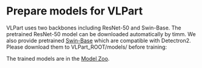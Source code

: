 # Prepare models for VLPart

VLPart uses two backbones including ResNet-50 and Swin-Base. The pretrained ResNet-50 model can be downloaded automatically by timm. 
We also provide pretrained [Swin-Base](https://github.com/PeizeSun/VLPart/releases/download/v0.1/swin_base_patch4_window7_224_22k.pkl) which are compatible with Detectron2. Please download them to VLPart_ROOT/models/ before training:


The trained models are in the [Model Zoo](../MODEL_ZOO.md).


